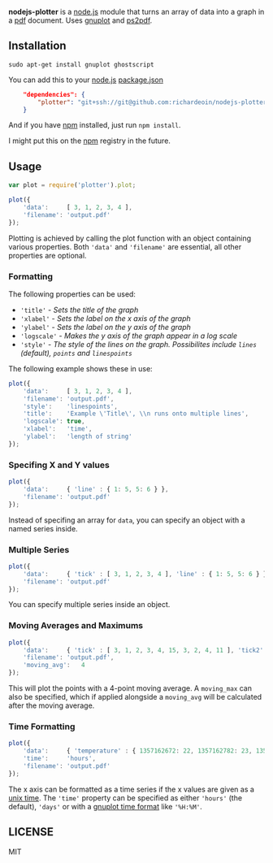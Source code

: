**nodejs-plotter** is a [node.js](http://nodejs.org/) module that turns an array of data into a graph in a [pdf](http://www.adobe.com/products/acrobat/adobepdf.html) document. Uses [gnuplot](http://www.gnuplot.info/) and [ps2pdf](http://pages.cs.wisc.edu/~ghost/doc/AFPL/6.50/Ps2pdf.htm).

## Installation ##

```
sudo apt-get install gnuplot ghostscript
```

You can add this to your [node.js](http://nodejs.org/) [package.json](http://docs.nodejitsu.com/articles/getting-started/npm/what-is-the-file-package-json)

```json
	"dependencies": {
		"plotter": "git+ssh://git@github.com:richardeoin/nodejs-plotter.git",
	}
```

And if you have [npm](https://npmjs.org/) installed, just run `npm install`.

I might put this on the [npm](https://npmjs.org/) registry in the future.

## Usage ##

```javascript
var plot = require('plotter').plot;

plot({
	'data':		[ 3, 1, 2, 3, 4 ],
	'filename':	'output.pdf'
});
```

Plotting is achieved by calling the plot function with an object containing various properties. Both `'data'` and `'filename'` are essential, all other properties are optional.

### Formatting ###

The following properties can be used:
* `'title'` - _Sets the title of the graph_
* `'xlabel'` - _Sets the label on the x axis of the graph_
* `'ylabel'` - _Sets the label on the y axis of the graph_
* `'logscale'` - _Makes the y axis of the graph appear in a log scale_
* `'style'` - _The style of the lines on the graph. Possibilites include `lines` (default), `points` and `linespoints`_

The following example shows these in use:

```javascript
plot({	
	'data':		[ 3, 1, 2, 3, 4 ],
	'filename':	'output.pdf',
	'style':	'linespoints',
	'title':	'Example \'Title\', \\n runs onto multiple lines',
	'logscale':	true,
	'xlabel':	'time',
	'ylabel':	'length of string'
});
```

### Specifing X and Y values ###

```javascript
plot({
	'data':		{ 'line' : { 1: 5, 5: 6 } },
	'filename':	'output.pdf'
});
```

Instead of specifing an array for `data`, you can specify an object with a named series inside.

### Multiple Series ###

```javascript
plot({
	'data':		{ 'tick' : [ 3, 1, 2, 3, 4 ], 'line' : { 1: 5, 5: 6 } },
	'filename':	'output.pdf'
});
```

You can specify multiple series inside an object.

### Moving Averages and Maximums ###

```javascript
plot({
	'data':		{ 'tick' : [ 3, 1, 2, 3, 4, 15, 3, 2, 4, 11 ], 'tick2' : [ 3, 10, 2, 30, 4, 15, 3, 20, 4, 11 ] },
	'filename':	'output.pdf',
	'moving_avg':	4
});
```

This will plot the points with a 4-point moving average. A `moving_max` can also be specified, which if applied alongside a `moving_avg` will be calculated after the moving average.

### Time Formatting ###

```javascript
plot({
	'data':		{ 'temperature' : { 1357162672: 22, 1357162782: 23, 1357162892: 24 } },
	'time':		'hours',
	'filename':	'output.pdf'
});
```

The x axis can be formatted as a time series if the x values are given as a [unix time](http://en.wikipedia.org/wiki/Unix_time). The `'time'` property can be specified as either `'hours'` (the default), `'days'` or with a [gnuplot time format](http://gnuplot.sourceforge.net/docs_4.2/node274.html) like `'%H:%M'`.

## LICENSE ###

MIT
